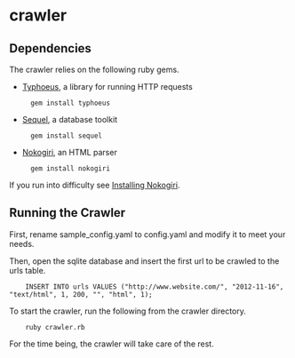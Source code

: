 # crawler

## Dependencies

The crawler relies on the following ruby gems.

* [Typhoeus](https://github.com/typhoeus/typhoeus), a library for running HTTP requests

        gem install typhoeus

* [Sequel](http://sequel.rubyforge.org/), a database toolkit

        gem install sequel

* [Nokogiri](http://nokogiri.org/), an HTML parser

        gem install nokogiri

If you run into difficulty see [Installing Nokogiri](http://nokogiri.org/tutorials/installing_nokogiri.html).


## Running the Crawler

First, rename sample_config.yaml to config.yaml and modify it to meet your needs.

Then, open the sqlite database and insert the first url to be crawled to the urls table.

        INSERT INTO urls VALUES ("http://www.website.com/", "2012-11-16", "text/html", 1, 200, "", "html", 1);

To start the crawler, run the following from the crawler directory.

        ruby crawler.rb

For the time being, the crawler will take care of the rest.